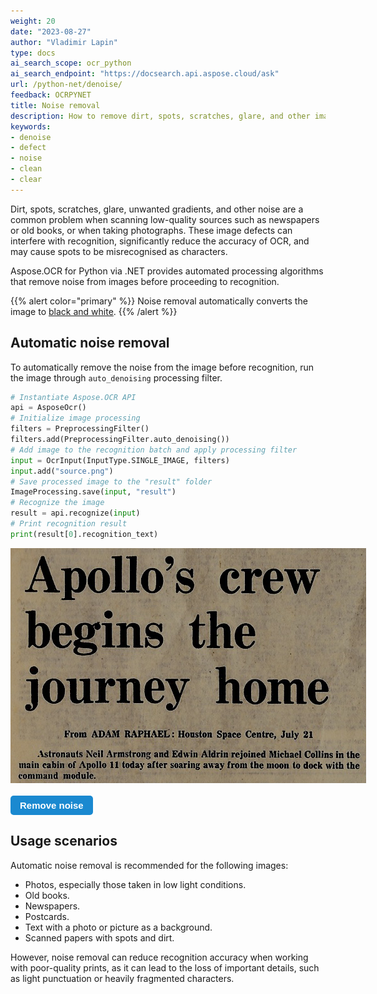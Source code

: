 ```yaml
---
weight: 20
date: "2023-08-27"
author: "Vladimir Lapin"
type: docs
ai_search_scope: ocr_python
ai_search_endpoint: "https://docsearch.api.aspose.cloud/ask"
url: /python-net/denoise/
feedback: OCRPYNET
title: Noise removal
description: How to remove dirt, spots, scratches, glare, and other image defects using Aspose.OCR for Python via .NET to improve recognition accuracy.
keywords:
- denoise
- defect
- noise
- clean
- clear
---
```


<style>
	button {
		cursor: pointer;
		margin-right: 20px;
		padding: 7px 15px;
		border: none;
		border-radius: 5px;
		background-color: #1a89d0;
		font-weight: 700;
		font-size: 15px;
		color: #ffffff;
	}

	button:hover {
		background-color: #3071a9;
	}

	button:focus {
		outline: none;
	}

	.duo {
		position: relative;
		width: 569px;
		height: 376px;
		margin-bottom: 20px;
	}

	.duo > img {
		position: absolute;
	}
</style>

Dirt, spots, scratches, glare, unwanted gradients, and other noise are a common problem when scanning low-quality sources such as newspapers or old books, or when taking photographs. These image defects can interfere with recognition, significantly reduce the accuracy of OCR, and may cause spots to be misrecognised as characters.

Aspose.OCR for Python via .NET provides automated processing algorithms that remove noise from images before proceeding to recognition.

{{% alert color="primary" %}} 
Noise removal automatically converts the image to [black and white](/ocr/python-net/binarization/#automatically-converting-the-image-to-black-and-white).
{{% /alert %}}

## Automatic noise removal

To automatically remove the noise from the image before recognition, run the image through `auto_denoising` processing filter.

```python
# Instantiate Aspose.OCR API
api = AsposeOcr()
# Initialize image processing
filters = PreprocessingFilter()
filters.add(PreprocessingFilter.auto_denoising())
# Add image to the recognition batch and apply processing filter
input = OcrInput(InputType.SINGLE_IMAGE, filters)
input.add("source.png")
# Save processed image to the "result" folder
ImageProcessing.save(input, "result")
# Recognize the image
result = api.recognize(input)
# Print recognition result
print(result[0].recognition_text)
```

<div class="duo">
	<img src="origin.png" alt="Noisy image" />
	<img src="result.png" alt="Denoised image" style="display: none;" />
</div>
<button onclick="triggerSkew(this)">Remove noise</button>
<script>
	function triggerSkew(obj)
	{
		let images = $(".duo > img");
		let skewed = images.eq(0).is(":visible");
		if(skewed)
		{
			images.eq(1).show(200);
			images.eq(0).hide(200);
			$(obj).text("Revert to original image");
		}
		else
		{
			images.eq(0).show(200);
			images.eq(1).hide(200);
			$(obj).text("Remove noise");
		}
	}
</script>

## Usage scenarios

Automatic noise removal is recommended for the following images:

- Photos, especially those taken in low light conditions.
- Old books.
- Newspapers.
- Postcards.
- Text with a photo or picture as a background.
- Scanned papers with spots and dirt.

However, noise removal can reduce recognition accuracy when working with poor-quality prints, as it can lead to the loss of important details, such as light punctuation or heavily fragmented characters.
